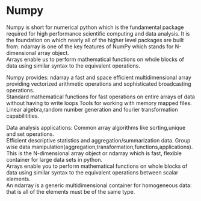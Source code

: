 # Numpy
Numpy is short for numerical python which is the fundamental package required for high performance scientific computing and data analysis.      It is the foundation on which nearly all of the higher level packages are built from. ndarray is one of the key features of NumPy which stands for N-dimensional array object.   
Arrays enable us to perform mathematical functions on whole blocks of data using similar syntax to the equivalent operations.

Numpy provides:
      ndarray a fast and space efficient multidimensional array providing vectorized arithmetic operations and sophisticated broadcasting operations.   
      Standard mathematical functions for fast operations on entire arrays of data without having to write loops
      Tools for working with memory mapped files.
      Linear algebra,random number generation and fourier transformation capabilitities.
      
Data analysis applications:
      Common array algorithms like sorting,unique and set operations.  
      Efficient descriptive statistics and aggregation/summarization data.
      Group wise data manipulation(aggregation,transformation,functions,applications).
This is the N-dimensional array object or ndarray which is fast, flexible container for large data sets in python.   
Arrays enable you to perform mathematical functions on whole blocks of data using similar syntax to the equivalent operations between scalar elements.   
An ndarray is a generic multidimensional container for homogeneous data: that is all of the elements must be of the same type.

